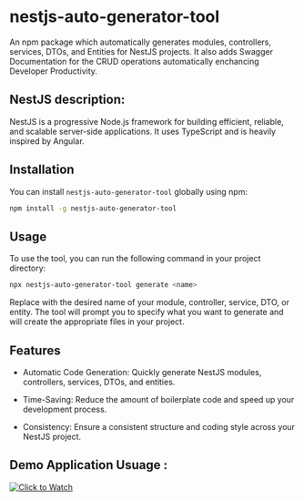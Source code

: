 # nestjs-auto-generator-tool

An npm package which automatically generates modules, controllers, services, DTOs, and Entities for NestJS projects. It also adds Swagger Documentation for the CRUD operations automatically enchancing Developer Productivity.

## NestJS description:

NestJS is a progressive Node.js framework for building efficient, reliable, and scalable server-side applications. It uses TypeScript and is heavily inspired by Angular.

## Installation

You can install `nestjs-auto-generator-tool` globally using npm:

```bash
npm install -g nestjs-auto-generator-tool
```

## Usage

To use the tool, you can run the following command in your project directory:

```bash
npx nestjs-auto-generator-tool generate <name>
```

Replace <name> with the desired name of your module, controller, service, DTO, or entity. The tool will prompt you to specify what you want to generate and will create the appropriate files in your project.

## Features

- Automatic Code Generation: Quickly generate NestJS modules, controllers, services, DTOs, and entities.

- Time-Saving: Reduce the amount of boilerplate code and speed up your development process.

- Consistency: Ensure a consistent structure and coding style across your NestJS project.

## Demo Application Usuage :

[![Click to Watch](https://img.youtube.com/vi/BrLWt04ff3Q/0.jpg)](https://www.youtube.com/embed/BrLWt04ff3Q)
